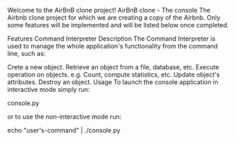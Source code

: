 Welcome to the AirBnB clone project!
AirBnB clone - The console
The Airbnb clone project for which we are creating a copy of the Airbnb. Only some features will be implemented and will be listed below once completed.

Features
Command Interpreter
Description
The Command Interpreter is used to manage the whole application's functionality from the command line, such as:

Crete a new object.
Retrieve an object from a file, database, etc.
Execute operation on objects. e.g. Count, compute statistics, etc.
Update object's attributes.
Destroy an object.
Usage
To launch the console application in interactive mode simply run:

console.py 

or to use the non-interactive mode run:

echo "user's-command" | ./console.py
